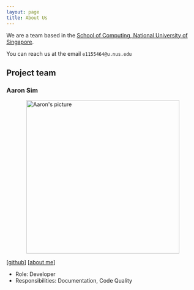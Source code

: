 ```yaml
---
layout: page
title: About Us
---
```


We are a team based in the [School of Computing, National University of Singapore](https://www.comp.nus.edu.sg).

You can reach us at the email `e1155464@u.nus.edu`

## Project team

### Aaron Sim

<img src="../images/peanuts359.png" alt="Aaron's picture" width="400px" style="display: block; margin: 0 auto" />

[[github](https://github.com/peanuts359)]
[[about me](../team/peanuts359.md)]

* Role: Developer
* Responsibilities: Documentation, Code Quality

